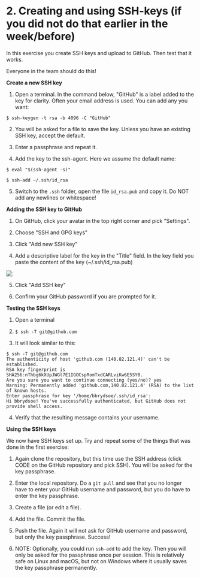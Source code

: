 # 2. Creating and using SSH-keys (if you did not do that earlier in the week/before) 

In this exercise you create SSH keys and upload to GitHub. Then test that it works.

Everyone in the team should do this! 

**Create a new SSH key**

1. Open a terminal. In the command below, "GitHub" is a label added to the key for clarity. Often your email address is used. You can add any you want: 

```
$ ssh-keygen -t rsa -b 4096 -C "GitHub"
```

2. You will be asked for a file to save the key. Unless you have an existing SSH key, accept the default.

3. Enter a passphrase and repeat it.

4. Add the key to the ssh-agent. Here we assume the default name: 

```
$ eval "$(ssh-agent -s)"

$ ssh-add ~/.ssh/id_rsa
```

5. Switch to the `.ssh` folder, open the file `id_rsa.pub` and copy it. Do NOT add any newlines or whitespace! 

**Adding the SSH key to GitHub**

1. On GitHub, click your avatar in the top right corner and pick "Settings".

2. Choose "SSH and GPG keys"

3. Click "Add new SSH key"

4. Add a descriptive label for the key in the "Title" field. In the key field you paste the content of the key (~/.ssh/id_rsa.pub)

![](https://i.imgur.com/DzOFZTd.png)

5. Click "Add SSH key"

6. Confirm your GitHub password if you are prompted for it. 

**Testing the SSH keys**

1. Open a terminal

2. `$ ssh -T git@github.com`

3. It will look similar to this: 

```
$ ssh -T git@github.com
The authenticity of host 'github.com (140.82.121.4)' can't be established.
RSA key fingerprint is SHA256:nThbg6kXUpJWGl7E1IGOCspRomTxdCARLviKw6E5SY8.
Are you sure you want to continue connecting (yes/no)? yes
Warning: Permanently added 'github.com,140.82.121.4' (RSA) to the list of known hosts.
Enter passphrase for key '/home/bbrydsoe/.ssh/id_rsa': 
Hi bbrydsoe! You've successfully authenticated, but GitHub does not provide shell access.
```

4. Verify that the resulting message contains your username. 

**Using the SSH keys**

We now have SSH keys set up. Try and repeat some of the things that was done in the first exercise: 

1. Again clone the repository, but this time use the SSH address (click CODE on the GitHub repository and pick SSH). You will be asked for the key passphrase.

2. Enter the local repository. Do a `git pull` and see that you no longer have to enter your GitHub username and password, but you do have to enter the key passphrase. 

3. Create a file (or edit a file). 

4. Add the file. Commit the file.

5. Push the file. Again it will not ask for GitHub username and password, but only the key passphrase. Success! 

6. NOTE: Optionally, you could run `ssh-add` to add the key. Then you will only be asked for the passphrase once per session. This is relatively safe on Linux and macOS, but not on Windows where it usually saves the key passphrase permanently.

